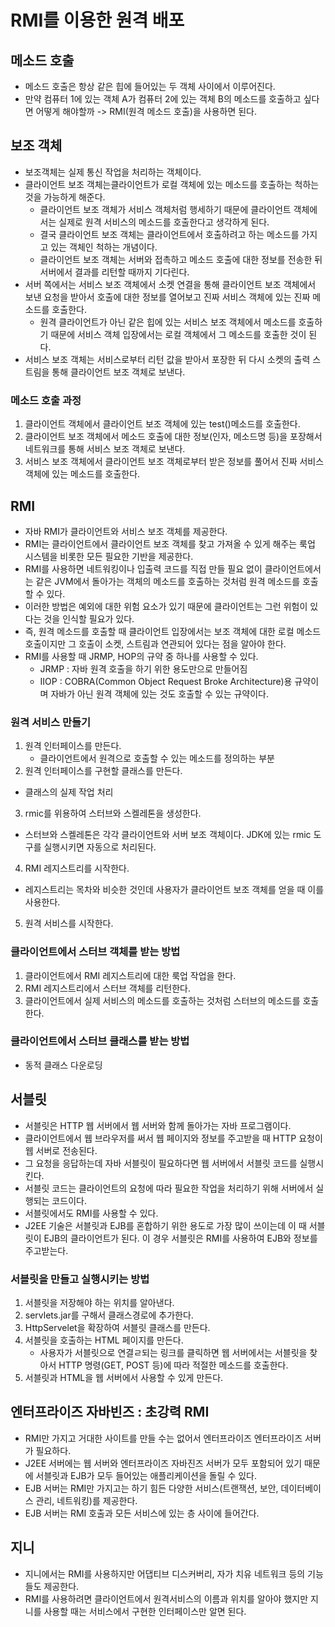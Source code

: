 # RMI를 이용한 원격 배포
## 메소드 호출
- 메소드 호출은 항상 같은 힙에 들어있는 두 객체 사이에서 이루어진다.
- 만약 컴퓨터 1에 있는 객체 A가 컴퓨터 2에 있는 객체 B의 메소드를 호출하고 싶다면 어떻게 해야할까 -> RMI(원격 메소드 호출)을 사용하면 된다.
## 보조 객체
- 보조객체는 실제 통신 작업을 처리하는 객체이다.
- 클라이언트 보조 객체는클라이언트가 로컬 객체에 있는 메소드를 호출하는 척하는 것을 가능하게 해준다.
  - 클라이언트 보조 객체가 서비스 객체처럼 행세하기 때문에 클라이언트 객체에서는 실제로 원격 서비스의 메소드를 호출한다고 생각하게 된다.
  - 결국 클라이언트 보조 객체는 클라이언트에서 호출하려고 하는 메소드를 가지고 있는 객체인 척하는 개념이다.
  - 클라이언트 보조 객체는 서버와 접촉하고 메소드 호출에 대한 정보를 전송한 뒤 서버에서 결과를 리턴할 때까지 기다린다.
- 서버 쪽에서는 서비스 보조 객체에서 소켓 연결을 통해 클라이언트 보조 객체에서 보낸 요청을 받아서 호출에 대한 정보를 열어보고 진짜 서비스 객체에 있는 진짜 메소드를 호출한다.
  - 원격 클라이언트가 아닌 같은 힙에 있는 서비스 보조 객체에서 메소드를 호출하기 때문에 서비스 객체 입장에서는 로컬 객체에서 그 메소드를 호출한 것이 된다.
- 서비스 보조 객체는 서비스로부터 리턴 값을 받아서 포장한 뒤 다시 소켓의 출력 스트림을 통해 클라이언트 보조 객체로 보낸다.
### 메소드 호출 과정
1. 클라이언트 객체에서 클라이언트 보조 객체에 있는 test()메소드를 호출한다.
2. 클라이언트 보조 객체에서 메소드 호출에 대한 정보(인자, 메소드명 등)을 포장해서 네트워크를 통해 서비스 보조 객체로 보낸다.
3. 서비스 보조 객체에서 클라이언트 보조 객체로부터 받은 정보를 풀어서 진짜 서비스 객체에 있는 메소드를 호출한다.
## RMI
- 자바 RMI가 클라이언트와 서비스 보조 객체를 제공한다.
- RMI는 클라이언트에서 클라이언트 보조 객체를 찾고 가져올 수 있게 해주는 룩업 시스템을 비롯한 모든 필요한 기반을 제공한다.
- RMI를 사용하면 네트워킹이나 입출력 코드를 직접 만들 필요 없이 클라이언트에서는 같은 JVM에서 돌아가는 객체의 메소드를 호출하는 것처럼 원격 메소드를 호출할 수 있다.
- 이러한 방법은 예외에 대한 위험 요소가 있기 때문에 클라이언트는 그런 위험이 있다는 것을 인식할 필요가 있다.
- 즉, 원격 메소드를 호출할 때 클라이언트 입장에서는 보조 객체에 대한 로컬 메소드 호출이지만 그 호출이 소켓, 스트림과 연관되어 있다는 점을 알아야 한다.
- RMI를 사용할 때 JRMP, HOP의 규약 중 하나를 사용할 수 있다.
  - JRMP : 자바 원격 호출을 하기 위한 용도만으로 만들어짐
  - IIOP : COBRA(Common Object Request Broke Architecture)용 규약이며 자바가 아닌 원격 객체에 있는 것도 호출할 수 있는 규약이다.
### 원격 서비스 만들기
1. 원격 인터페이스를 만든다.
   - 클라이언트에서 원격으로 호출할 수 있는 메소드를 정의하는 부분
2. 원격 인터페이스를 구현할 클래스를 만든다.
  - 클래스의 실제 작업 처리
3. rmic를 위용하여 스터브와 스켈레톤을 생성한다.
  - 스터브와 스켈레톤은 각각 클라이언트와 서버 보조 객체이다. JDK에 있는 rmic 도구를 실행시키면 자동으로 처리된다.
4. RMI 레지스트리를 시작한다.
  - 레지스트리는 목차와 비슷한 것인데 사용자가 클라이언트 보조 객체를 얻을 때 이를 사용한다.
5. 원격 서비스를 시작한다.
### 클라이언트에서 스터브 객체를 받는 방법
1. 클라이언트에서 RMI 레지스트리에 대한 룩업 작업을 한다.
2. RMI 레지스트리에서 스터브 객체를 리턴한다.
3. 클라이언트에서 실제 서비스의 메소드를 호출하는 것처럼 스터브의 메소드를 호출한다.
### 클라이언트에서 스터브 클래스를 받는 방법
- 동적 클래스 다운로딩
## 서블릿
- 서블릿은 HTTP 웹 서버에서 웹 서버와 함께 돌아가는 자바 프로그램이다.
- 클라이언트에서 웹 브라우저를 써서 웹 페이지와 정보를 주고받을 때 HTTP 요청이 웹 서버로 전송된다.
- 그 요청을 응답하는데 자바 서블릿이 필요하다면 웹 서버에서 서블릿 코드를 실행시킨다.
- 서블릿 코드는 클라이언트의 요청에 따라 필요한 작업을 처리하기 위해 서버에서 실행되는 코드이다.
- 서블릿에서도 RMI를 사용할 수 있다.
- J2EE 기술은 서블릿과 EJB를 혼합하기 위한 용도로 가장 많이 쓰이는데 이 때 서블릿이 EJB의 클라이언트가 된다. 이 경우 서블릿은 RMI를 사용하여 EJB와 정보를 주고받는다.
### 서블릿을 만들고 실행시키는 방법
1. 서블릿을 저장해야 하는 위치를 알아낸다.
2. servlets.jar를 구해서 클래스경로에 추가한다.
3. HttpServelet을 확장하여 서블릿 클래스를 만든다.
4. 서블릿을 호출하는 HTML 페이지를 만든다.
   - 사용자가 서블릿으로 연결ㄹ되는 링크를 클릭하면 웹 서버에서는 서블릿을 찾아서 HTTP 명령(GET, POST 등)에 따라 적절한 메소드를 호출한다.
5. 서블릿과 HTML을 웹 서버에서 사용할 수 있게 만든다.
## 엔터프라이즈 자바빈즈 : 초강력 RMI
- RMI만 가지고 거대한 사이트를 만들 수는 없어서 엔터프라이즈 엔터프라이즈 서버가 필요하다.
- J2EE 서버에는 웹 서버와 엔터프라이즈 자바진즈 서버가 모두 포함되어 있기 때문에 서블릿과 EJB가 모두 들어있는 애플리케이션을 돌릴 수 있다.
- EJB 서버는 RMI만 가지고는 하기 힘든 다양한 서비스(트랜잭션, 보안, 데이터베이스 관리, 네트워킹)를 제공한다.
- EJB 서버는 RMI 호출과 모든 서비스에 있는 층 사이에 들어간다.
## 지니
- 지니에서는 RMI를 사용하지만 어댑티브 디스커버리, 자가 치유 네트워크 등의 기능들도 제공한다.
- RMI를 사용하려면 클라이언트에서 원격서비스의 이름과 위치를 알아야 했지만 지니를 사용할 때는 서비스에서 구현한 인터페이스만 알면 된다.

